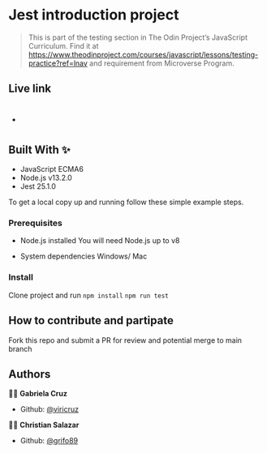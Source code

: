 # Jest introduction project


> This is part of the testing section in The Odin Project’s JavaScript Curriculum. Find it at https://www.theodinproject.com/courses/javascript/lessons/testing-practice?ref=lnav and requirement from Microverse Program.


## Live link

* #

## Built With ✨

- JavaScript ECMA6
- Node.js v13.2.0
- Jest 25.1.0

To get a local copy up and running follow these simple example steps.

### Prerequisites
* Node.js installed
You will need Node.js up to v8

* System dependencies
Windows/ Mac


### Install
Clone project and run
`npm install`
`npm run test`

## How to contribute and partipate
Fork this repo and submit a PR for review and potential merge to main branch


## Authors

👨‍💻 **Gabriela Cruz**

- Github: [@viricruz](https://github.com/viricruz)

👨‍💻 **Christian Salazar**

- Github: [@grifo89](https://github.com/grifo89)
